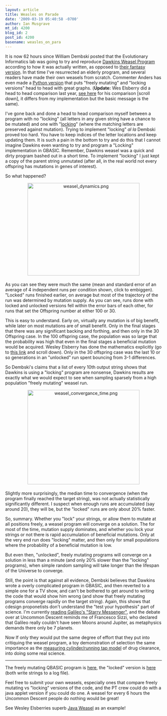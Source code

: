 ```yaml
---
layout: article
title: Weasles on Parade
date: '2009-03-19 05:40:58 -0700'
author: Ian Musgrave
mt_id: 4200
blog_id: 2
post_id: 4200
basename: weasles_on_para
---
```

It is now  62 hours since William Dembski posted that the Evolutionary Informatics lab was going to try and reproduce [Dawkins Weasel Program](http://pandasthumb.org/archives/2009/03/dembski-weasels.html) according to how it was actually written, as opposed to [their fantasy version](https://webmail.adelaide.edu.au/horde/util/go.php?url=http%3A%2F%2Faustringer.net%2Fwp%2Findex.php%2F2007%2F10%2F09%2Ftoday-is-a-fine-day-for-a-woollen-kettle-or-a-copper-sweater%2F&amp;Horde=d05da374ed3b6fae1488aa30a855d6b7). In that time I've resurrected an elderly program, and several readers have made their own weasels from scratch. Commenter Anders has even made a [Python version](http://www.cbs.dtu.dk/courses/27615.mol/weasel.php) that puts "freely mutating" and "locking versions" head to head with great graphs. (**Update:** Wes Elsberry did a head to head comparison last year, [see here](http://austringer.net/wp/index.php/2008/10/19/dembski-and-marks-are-still-mischaracterizing-dawkins-weasel/) for his comparison \[scroll down\], it differs from my implementation but the basic message is the same). 

I've gone back and done a head to head comparison myself between a program with no "locking" (all letters in any given string have a chance to be mutated) and one with "[locking](https://webmail.adelaide.edu.au/horde/util/go.php?url=http%3A%2F%2Faustringer.net%2Fwp%2Findex.php%2F2007%2F10%2F09%2Ftoday-is-a-fine-day-for-a-woollen-kettle-or-a-copper-sweater%2F&amp;Horde=d05da374ed3b6fae1488aa30a855d6b7)" (where the matching letters are preserved against mutation). Trying to implement "locking" _al la_ Dembski proved too hard. You have to keep indices of the letter locations and keep updating them. It is such a pain in the bottom to try and do this that I cannot imagine Dawkins even wanting to try and program a "Locking" implementation in GBASIC. Remember, Dawkins weasel was a quick and dirty program bashed out in a short time. To implement "locking" I just kept a copy of the parent string unmutated (after all, in the real world not every offspring has mutations in genes of interest).

So what happened?

[<img src="/PT/uploads/2009/weasel_dynamics.png" alt="weasel_dynamics.png" width="360" height="298" style="text-align: center; display: block; margin: 0 auto 20px;" class="mt-image-center" />](/uploads/2009/weasel_dynamics.png) 

As you can see they were much the same (mean and standard error of an average of 4 independent runs per condition shown, click to embiggen). "Locked" runs finished earlier, on average but most of the trajectory of the run was determined by mutation supply. As you can see, runs done with locked and unlocked versions fell within the error bars of each other, for runs that set the Offspring number at either 100 or 30. 

This is easy to understand. Early on, virtually any mutation is of big benefit, while later on most mutations are of small benefit. Only in the final stages that there was any significant backing and forthing, and then only in the 30 Offspring case. In the 100 offspring case, the population was so large that the probability was high that even in the final stages a beneficial mutation would be acquired. Wesley Elsberry has done the mathematics explicitly (go to [this link](http://www.antievolution.org/cgi-bin/ikonboard/ikonboard.cgi?act=ST;f=14;t=6034;st=0) and scroll down). Only in the 30 offspring case was the last 10 or so generations in an "unlocked" run spent bouncing from 3-1 differences. 

So Dembski's claims that a list of every 10th output string shows that Dawkins is using a "locking" program are nonsense, Dawkins results are exactly what we would expect to see when sampling sparsely from a high population "freely mutating" weasel run. 

[<img src="/PT/uploads/2009/weasel_convergance_time.png" alt="weasel_convergance_time.png" width="360" height="304" style="text-align: center; display: block; margin: 0 auto 20px;" class="mt-image-center" />](/uploads/2009/weasel_convergance_time.png)

Slightly more surprisingly, the median time to convergence (when the program finally reached the target string), was not actually statistically significantly different. I suspect when enough runs are accumulated (say around 20), they will be, but the "locked" runs are only about 20% faster.

So, summary. Whether you "lock" your strings, or allow them to mutate at all positions freely, a weasel program will converge on a solution. The for most of the time, mutation supply dominates, and whether you lock your strings or not there is rapid accumulation of beneficial mutations. Only at the very end run does "locking" matter, and then only for small populations where the probability of a beneficial mutation is low.

But even then, "unlocked", freely mutating programs will converge on a solution in less than a minute (and only 20% slower than the "locking" programs), when simple random sampling will take longer than the lifespan of the Universe to converge.

Still, the point is that against all evidence, Dembski believes that Dawkins wrote a overly complicated program in GBASIC, and then reverted to a simple one for a TV show, and can't be bothered to get around to writing the code that would show him wrong (and show that freely mutating programs converge rapidly on the target string). Again, this shows that cdesign proponetists don't understand the "test your hypothesis" part of science. I'm currently [reading Galileo's "Starry Messenger"](http://astroblogger.blogspot.com/2009/03/blogging-starry-messenger-stars.html), and the debate over at Uncommon Descent  reminds me of Francesco Sizzi, who declared that Galileo really couldn't have seen Moons around Jupiter, as metaphysics demands there only be 7 planets. 

Now If only they would put the same degree of effort that they put into critiquing the weasel program, a toy demonstration of selection the same importance as the [measuring cylinder/running tap model](http://www.icp.org.nz/html/drug_clearance_1.html) of drug clearance, into doing some real science.

*********


The freely mutating QBASIC program is [here](http://home.mira.net/~reynella1/weasle2b.bas), the "locked" version is [here](http://home.mira.net/~reynella1/WEASLE2E.BAS) (both write strings to a log file).

Feel free to submit your own weasels, especially ones that compare freely mutating vs "locking" versions of the code, and the PT crew could do with a java applet version if you could do one. A weasel for every 6 hours the Uncommon Descent people do nothing would be great!

See Wesley Elsberries superb [Java Weasel](http://www.antievolution.org/features/ec/weasel102.html) as an example!
